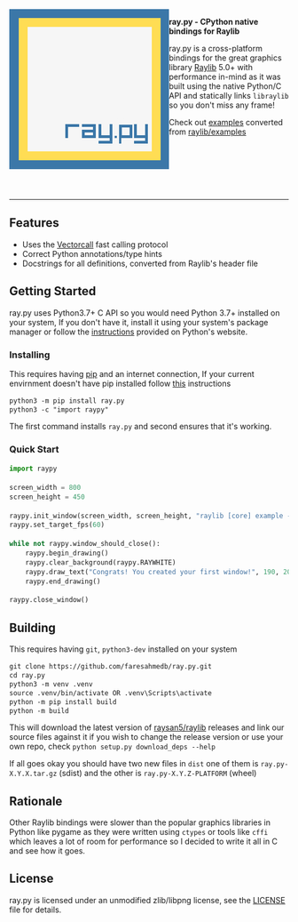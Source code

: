<img align="left" src="https://github.com/faresahmedb/ray.py/blob/main/.github/ray.py.png" width="288px">

**ray.py - CPython native bindings for Raylib**

ray.py is a cross-platform bindings for the great graphics library [Raylib](https://www.raylib.com/) 5.0+ with performance in-mind as it was built using the native Python/C API and statically links `libraylib` so you don't miss any frame!

Check out [examples](https://github.com/faresahmedb/ray.py/blob/main/examples) converted from [raylib/examples](https://github.com/raysan5/raylib/blob/master/examples)

<br>
<br>
<br>
<br>
<br>

---

## Features

- Uses the [Vectorcall](https://peps.python.org/pep-0590/) fast calling protocol
- Correct Python annotations/type hints
- Docstrings for all definitions, converted from Raylib's header file

## Getting Started

ray.py uses Python3.7+ C API so you would need Python 3.7+ installed on your system, If you don't have it, install it using your system's package manager or follow the [instructions](https://www.python.org/download) provided on Python's website.

### Installing

This requires having [pip](https://pip.pypa.io/en/stable/) and an internet connection, If your current envirnment doesn't have pip installed follow [this](https://pip.pypa.io/en/stable/installation/) instructions

```
python3 -m pip install ray.py
python3 -c "import raypy"
```

The first command installs `ray.py` and second ensures that it's working.

### Quick Start

```python
import raypy

screen_width = 800
screen_height = 450

raypy.init_window(screen_width, screen_height, "raylib [core] example - basic window")
raypy.set_target_fps(60)

while not raypy.window_should_close():
    raypy.begin_drawing()
    raypy.clear_background(raypy.RAYWHITE)
    raypy.draw_text("Congrats! You created your first window!", 190, 200, 20, raypy.LIGHTGRAY)
    raypy.end_drawing()

raypy.close_window()
```

## Building

This requires having `git`, `python3-dev` installed on your system

```
git clone https://github.com/faresahmedb/ray.py.git
cd ray.py
python3 -m venv .venv
source .venv/bin/activate OR .venv\Scripts\activate
python -m pip install build
python -m build
```

This will download the latest version of [raysan5/raylib](https://github.com/raysan5/raylib) releases and link our source files against it if you wish to change the release version or use your own repo, check `python setup.py download_deps --help`

If all goes okay you should have two new files in `dist` one of them is `ray.py-X.Y.X.tar.gz` (sdist) and the other is `ray.py-X.Y.Z-PLATFORM` (wheel)

## Rationale

Other Raylib bindings were slower than the popular graphics libraries in Python like pygame as they were written using `ctypes` or tools like `cffi` which leaves a lot of room for performance so I decided to write it all in C and see how it goes.

## License

ray.py is licensed under an unmodified zlib/libpng license, see the [LICENSE](LICENSE) file for details.
